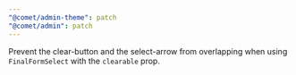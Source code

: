 ```yaml
---
"@comet/admin-theme": patch
"@comet/admin": patch
---
```


Prevent the clear-button and the select-arrow from overlapping when using `FinalFormSelect` with the `clearable` prop.

